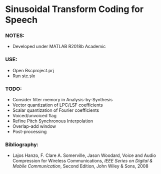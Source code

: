 # Sinusoidal Transform Coding for Speech

### NOTES:
- Developed under MATLAB R2018b Academic

### USE:

- Open Bscproject.prj
- Run stc.slx

### TODO:

- Consider filter memory in Analysis-by-Synthesis
- Vector quantization of LPC/LSF coefficients
- Scalar quantization of Fourier coefficients
- Voiced/unvoiced flag
- Refine Pitch Synchronous Interpolation
- Overlap-add window
- Post-processing

### Bibliography:
- Lajos Hanzo, F. Clare A. Somerville, Jason Woodard, Voice and Audio Compression for Wireless Communications, *IEEE Series on Digital & Mobile Communication*, Second Edition, John Wiley & Sons, 2008
